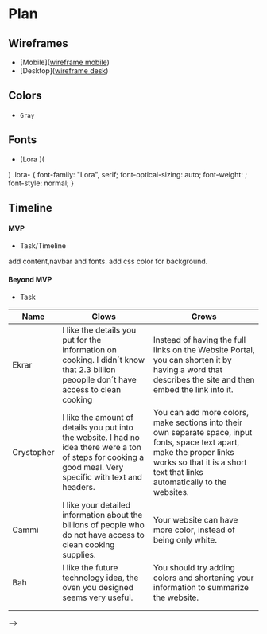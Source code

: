 # Plan

## Wireframes
* [Mobile]([wireframe mobile](https://docs.google.com/drawings/d/1mPX80esG8xGlbQpStYVLD1FcE5nu2tYCwqnJ32XoW_o/edit))
* [Desktop]([wireframe desk](https://docs.google.com/drawings/d/1ypzBIflW7HbWojDfE8Nu8R3WV5OsCsmpoT7DvGQvY-g/edit))

## Colors
* `Gray`

## Fonts
* [Lora ](<link rel="preconnect" href="https://fonts.googleapis.com">
<link rel="preconnect" href="https://fonts.gstatic.com" crossorigin>
<link href="https://fonts.googleapis.com/css2?family=Lora:ital,wght@0,400..700;1,400..700&display=swap" rel="stylesheet">)
.lora-<uniquifier> {
  font-family: "Lora", serif;
  font-optical-sizing: auto;
  font-weight: <weight>;
  font-style: normal;
}

## Timeline

#### MVP

* Task/Timeline

add content,navbar and fonts.
add css color for background.

#### Beyond MVP

* Task










| Name | Glows | Grows |
| -------- | ------- | ------- |
| Ekrar  | I like the details you put for the information on cooking. I didn´t know that 2.3 billion peooplle don´t have access to clean cooking  | Instead of having the full links on the Website Portal, you can shorten it by having a word that describes the site and then embed the link into it. 
|  Crystopher | I like the amount of details you put into the website. I had no idea there were a ton of steps for cooking a good meal. Very specific with text and headers.  | You can add more colors, make sections into their own separate space, input fonts, space text apart, make the proper links works so that it is a short text that links automatically to the websites.
| Cammi | I like your detailed information about the billions of people who do not have access to clean cooking supplies. | Your website can have more color, instead of being only white.
| Bah  |  I like the future technology idea, the oven you designed seems very useful. | You should try adding colors and shortening your information to summarize the website.
|   |   |
|   |   |

-->
